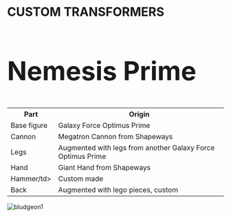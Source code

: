 
<!DOCTYPE html>
<html>
  
<body>
  <h1> CUSTOM TRANSFORMERS</h1>
<h2 style="font-size:60px;"> Nemesis Prime</h2>
  <table>
    <tr>
      <th>Part</th>
      <th>Origin</th>
    </tr>
    <tr>
      <td>Base figure</td>
      <td>Galaxy Force Optimus Prime</td>
    </tr>
    <tr>
      <td>Cannon</td>
      <td>Megatron Cannon from Shapeways</td>
    </tr>
    <tr>
      <td>Legs</td>
      <td>Augmented with legs from another Galaxy Force Optimus Prime</td>
    </tr>
    <tr>
      <td>Hand</td>
      <td>Giant Hand from Shapeways</td>
      <tr>
        <td>Hammer/td>
        <td>Custom made</td>
     <tr>
       <td>Back</td>
       <td>Augmented with lego pieces, custom</td>
  </table>
  
 
  
![bludgeon1](https://user-images.githubusercontent.com/115745680/195802906-f15554ab-f629-44bb-b6c7-10fc6d27f85a.png)


</body>
</html>
